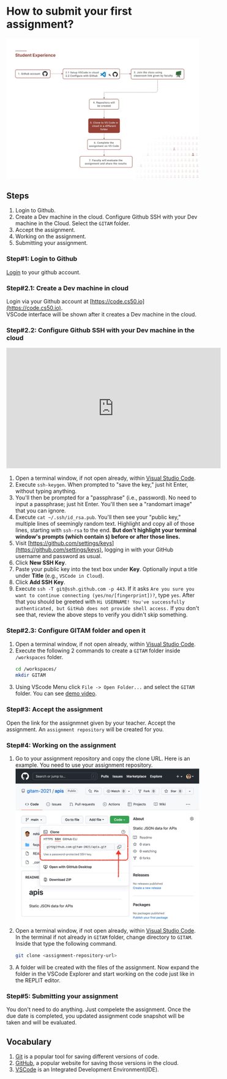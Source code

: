# How to submit your first assignment?
![Student Experience](assets/00-vscode-gitam-flow.jpg)

## Steps
1. Login to Github.
2. Create a Dev machine in the cloud. Configure Github SSH with your Dev machine in the Cloud. Select the `GITAM` folder.
3. Accept the assignment.
4. Working on the assignment. 
5. Submitting your assignment.

### Step#1: Login to Github
[Login](https://github.com/login) to your github account.

### Step#2.1: Create a Dev machine in cloud
Login via your Github account at [https://code.cs50.io](https://code.cs50.io).  
VSCode interface will be shown after it creates a Dev machine in the cloud.

### Step#2.2: Configure Github SSH with your Dev machine in the cloud

<iframe width="560" height="315" src="https://www.youtube.com/embed/k57pr3mpLFc" title="YouTube video player" frameborder="0" allow="accelerometer; autoplay; clipboard-write; encrypted-media; gyroscope; picture-in-picture" allowfullscreen></iframe>

1. Open a terminal window, if not open already, within [Visual Studio Code](https://cs50.readthedocs.io/code/).
2. Execute `ssh-keygen`. When prompted to "save the key," just hit Enter, without typing anything.
3. You'll then be prompted for a "passphrase" (i.e., password). No need to input a passphrase; just hit Enter. You'll then see a "randomart image" that you can ignore.
4. Execute `cat ~/.ssh/id_rsa.pub`. You'll then see your "public key," multiple lines of seemingly random text. Highlight and copy all of those lines, starting with `ssh-rsa` to the end. **But don't highlight your terminal window's prompts (which contain `$`) before or after those lines.**
5. Visit [https://github.com/settings/keys](https://github.com/settings/keys), logging in with your GitHub username and password as usual.
6. Click **New SSH Key**.
7. Paste your public key into the text box under **Key**. Optionally input a title under **Title** (e.g., `VSCode in Cloud`).
8. Click **Add SSH Key**.
9. Execute `ssh -T git@ssh.github.com -p 443`. If it asks `Are you sure you want to continue connecting (yes/no/[fingerprint])?`, type `yes`. After that you should be greeted with `Hi USERNAME! You've successfully authenticated, but GitHub does not provide shell access.`  If you don't see that, review the above steps to verify you didn't skip something.

### Step#2.3: Configure GITAM folder and open it
1. Open a terminal window, if not open already, within [Visual Studio Code](https://cs50.readthedocs.io/code/).
2. Execute the following 2 commands to create a `GITAM` folder inside `/workspaces` folder.
    ```bash
    cd /workspaces/
    mkdir GITAM
    ```
3. Using VScode Menu click `File -> Open Folder...` and select the `GITAM` folder. You can see [demo video](assets/00-vscode-gitam.mp4).

### Step#3: Accept the assignment
Open the link for the assignmnet given by your teacher. Accept the assignment. An `assignment repository` will be created for you.


### Step#4: Working on the assignment
1. Go to your assignment repository and copy the clone URL. Here is an example. You need to use your assignment repository. 
   ![Clone URL](assets/01-clone-url.jpg)
2. Open a terminal window, if not open already, within [Visual Studio Code](https://cs50.readthedocs.io/code/).
In the terminal if not already in `GITAM` folder, change directory to `GITAM`. Inside that type the following command.
    ```bash
    git clone <assignment-repository-url>
    ```
3. A folder will be created with the files of the assignment. Now expand the folder in the VSCode Explorer and start working on the code just like in the REPLIT editor.

### Step#5: Submitting your assignment
You don't need to do anything. Just compelete the assignment. Once the due date is completed, you updated assignment code snapshot will be taken and will be evaluated.



## Vocabulary
1. [Git](https://git-scm.com) is a popular tool for saving different versions of code.
2. [GitHub](https://github.com/), a popular website for saving those versions in the cloud.
3. [VSCode](https://code.visualstudio.com) is an Integrated Development Environment(IDE).
